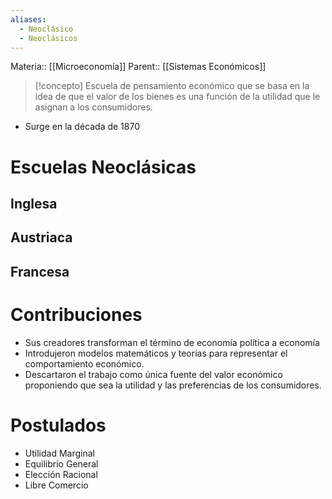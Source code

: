 ```yaml
---
aliases:
  - Neoclásico
  - Neoclásicos
---
```

Materia:: [[Microeconomía]]
Parent:: [[Sistemas Económicos]]
> [!concepto]
> Escuela de pensamiento económico que se basa en la idea de que el valor de los bienes es una función de la utilidad que le asignan a los consumidores. 
- Surge en la década de 1870 
# Escuelas Neoclásicas 
## Inglesa 
## Austriaca 
## Francesa 

# Contribuciones 
- Sus creadores transforman el término de economía política a economía 
- Introdujeron modelos matemáticos y teorías para representar el comportamiento económico. 
- Descartaron el trabajo como única fuente del valor económico proponiendo que sea la utilidad y las preferencias de los consumidores. 
# Postulados 
- Utilidad Marginal 
- Equilibrio General 
- Elección Racional 
- Libre Comercio
